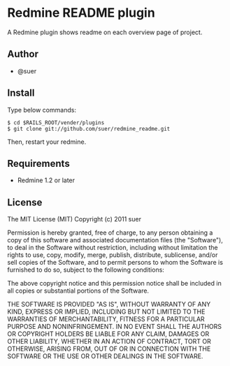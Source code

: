 Redmine README plugin
====================================
A Redmine plugin shows readme on each overview page of project.

Author
------------------------------
* @suer

Install
------------------------------
Type below commands:

    $ cd $RAILS_ROOT/vender/plugins
    $ git clone git://github.com/suer/redmine_readme.git

Then, restart your redmine.

Requirements
------------------------------
* Redmine 1.2 or later

License
------------------------------
The MIT License (MIT)
Copyright (c) 2011 suer

Permission is hereby granted, free of charge, to any person obtaining a copy of this software and associated documentation files (the "Software"), to deal in the Software without restriction, including without limitation the rights to use, copy, modify, merge, publish, distribute, sublicense, and/or sell copies of the Software, and to permit persons to whom the Software is furnished to do so, subject to the following conditions:

The above copyright notice and this permission notice shall be included in all copies or substantial portions of the Software.

THE SOFTWARE IS PROVIDED "AS IS", WITHOUT WARRANTY OF ANY KIND, EXPRESS OR IMPLIED, INCLUDING BUT NOT LIMITED TO THE WARRANTIES OF MERCHANTABILITY, FITNESS FOR A PARTICULAR PURPOSE AND NONINFRINGEMENT. IN NO EVENT SHALL THE AUTHORS OR COPYRIGHT HOLDERS BE LIABLE FOR ANY CLAIM, DAMAGES OR OTHER LIABILITY, WHETHER IN AN ACTION OF CONTRACT, TORT OR OTHERWISE, ARISING FROM, OUT OF OR IN CONNECTION WITH THE SOFTWARE OR THE USE OR OTHER DEALINGS IN THE SOFTWARE.
